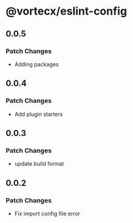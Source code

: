 # @vortecx/eslint-config

## 0.0.5

### Patch Changes

- Adding packages

## 0.0.4

### Patch Changes

- Add plugin starters

## 0.0.3

### Patch Changes

- update build format

## 0.0.2

### Patch Changes

- Fix import config file error

